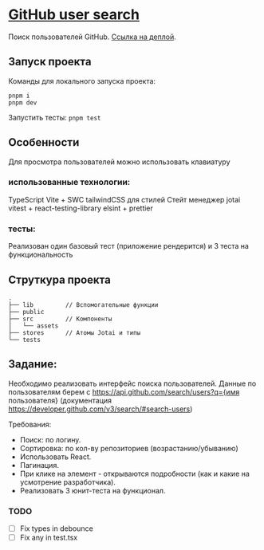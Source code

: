 # [GitHub user search](https://gh-user-search-eta.vercel.app/)

Поиск пользователей GitHub.
[Ссылка на деплой](https://gh-user-search-eta.vercel.app/).


## Запуск проекта
Команды для локального запуска проекта:
```
pnpm i
pnpm dev
```

Запустить тесты: `pnpm test`


## Особенности
Для просмотра пользователей можно использовать клавиатуру

### использованные технологии:
TypeScript
Vite + SWC
tailwindCSS для стилей
Стейт менеджер jotai
vitest + react-testing-library
elsint + prettier

### тесты:
Реализован один базовый тест (приложение рендерится) и 3 теста на функциональность


## Струткура проекта

```
.
├── lib         // Вспомогательные функции
├── public      
├── src         // Компоненты
│   └── assets
├── stores      // Aтомы Jotai и типы
└── tests
```

## Задание:
Необходимо реализовать интерфейс поиска пользователей.
Данные по пользователям берем с https://api.github.com/search/users?q={имя пользователя} (документация https://developer.github.com/v3/search/#search-users)

Требования:
- Поиск: по логину.
- Сортировка: по кол-ву репозиториев (возрастанию/убыванию)
- Использовать React.
- Пагинация.
- При клике на элемент - открываются подробности (как и какие на усмотрение разработчика).
- Реализовать 3 юнит-теста на функционал. 

### TODO
- [ ] Fix types in debounce
- [ ] Fix any in test.tsx